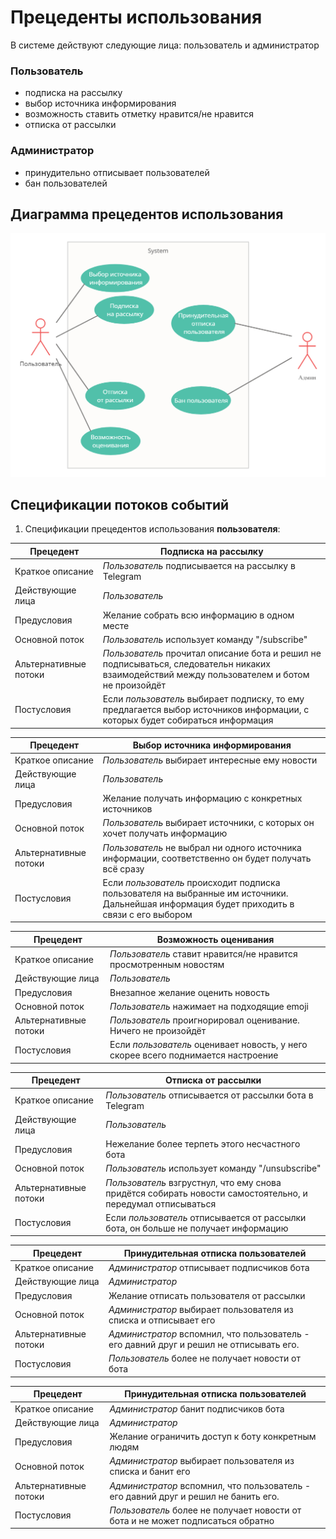 # Прецеденты использования
В системе действуют следующие лица: пользователь и администратор

### Пользователь
* подписка на рассылку
* выбор источника информирования
* возможность ставить отметку нравится/не нравится
* отписка от рассылки

### Администратор

* принудительно отписывает пользователей
* бан пользователей

## Диаграмма прецедентов использования
![Диаграмма прецедентов использования](pics/Uml_cases.jpg)

## Спецификации потоков событий

1. Спецификации прецедентов использования **пользователя**:

| Прецедент | Подписка на рассылку |
| --- | --- |
| Краткое описание | *Пользователь* подписывается на рассылку в Telegram |
| Действующие лица | *Пользователь* |
| Предусловия | Желание собрать всю информацию в одном месте |
| Основной поток | *Пользователь* использует команду "/subscribe" |
| Альтернативные потоки | *Пользователь* прочитал описание бота и решил не подписываться, следовательн никаких взаимодействий между пользователем и ботом не произойдёт |
| Постусловия | Если *пользователь* выбирает подписку, то ему предлагается выбор источников информации, с которых будет собираться информация |

| Прецедент | Выбор источника информирования |
| --- | --- |
| Краткое описание | *Пользователь* выбирает интересные ему новости |
| Действующие лица | *Пользователь* |
| Предусловия | Желание получать информацию с конкретных источников |
| Основной поток | *Пользователь* выбирает источники, с которых он хочет получать информацию |
| Альтернативные потоки | *Пользователь* не выбрал ни одного источника информации, соответственно он будет получать всё сразу |
| Постусловия | Если *пользователь* происходит подписка пользователя на выбранные им источники. Дальнейшая информация будет приходить в связи с его выбором |

| Прецедент | Возможность оценивания |
| --- | --- |
| Краткое описание | *Пользователь* ставит нравится/не нравится просмотренным новостям |
| Действующие лица | *Пользователь* |
| Предусловия | Внезапное желание оценить новость |
| Основной поток | *Пользователь* нажимает на подходящие emoji |
| Альтернативные потоки | *Пользователь* проигнорировал оценивание. Ничего не произойдёт |
| Постусловия | Если *пользователь* оценивает новость, у него скорее всего поднимается настроение |

| Прецедент | Отписка от рассылки |
| --- | --- |
| Краткое описание | *Пользователь* отписывается от рассылки бота в Telegram |
| Действующие лица | *Пользователь* |
| Предусловия | Нежелание более терпеть этого несчастного бота |
| Основной поток | *Пользователь* использует команду "/unsubscribe" |
| Альтернативные потоки | *Пользователь* взгрустнул, что ему снова придётся собирать новости самостоятельно, и передумал отписываться |
| Постусловия | Если *пользователь* отписывается от рассылки бота, он больше не получает информацию |

| Прецедент | Принудительная отписка пользователей |
| --- | --- |
| Краткое описание | *Администратор* отписывает подписчиков бота |
| Действующие лица | *Администратор* |
| Предусловия | Желание отписать пользователя от рассылки |
| Основной поток | *Администратор* выбирает пользователя из списка и отписывает его |
| Альтернативные потоки | *Администратор* вспомнил, что пользователь - его давний друг и решил не отписывать его. |
| Постусловия | *Пользователь* более не получает новости от бота |

| Прецедент | Принудительная отписка пользователей |
| --- | --- |
| Краткое описание | *Администратор* банит подписчиков бота |
| Действующие лица | *Администратор* |
| Предусловия | Желание ограничить доступ к боту конкретным людям |
| Основной поток | *Администратор* выбирает пользователя из списка и банит его |
| Альтернативные потоки | *Администратор* вспомнил, что пользователь - его давний друг и решил не банить его. |
| Постусловия | *Пользователь* более не получает новости от бота и не может подписаться обратно |